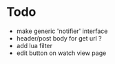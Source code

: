 # Todo
- make generic 'notifier' interface
- header/post body for get url ?
- add lua filter
- edit button on watch view page